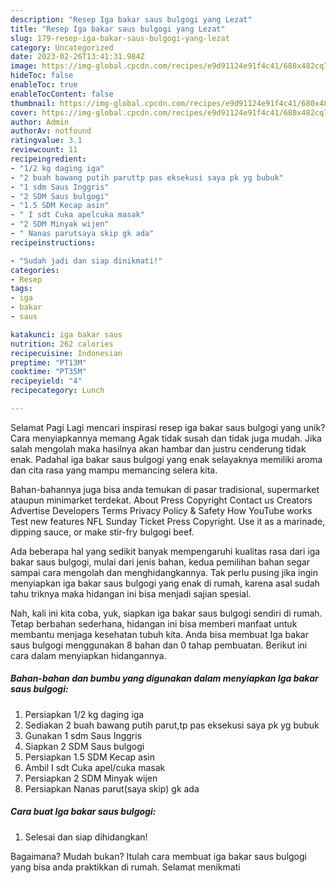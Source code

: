 ```yaml
---
description: "Resep Iga bakar saus bulgogi yang Lezat"
title: "Resep Iga bakar saus bulgogi yang Lezat"
slug: 179-resep-iga-bakar-saus-bulgogi-yang-lezat
category: Uncategorized
date: 2023-02-26T13:41:31.984Z
image: https://img-global.cpcdn.com/recipes/e9d91124e91f4c41/680x482cq70/iga-bakar-saus-bulgogi-foto-resep-utama.jpg
hideToc: false
enableToc: true
enableTocContent: false
thumbnail: https://img-global.cpcdn.com/recipes/e9d91124e91f4c41/680x482cq70/iga-bakar-saus-bulgogi-foto-resep-utama.jpg
cover: https://img-global.cpcdn.com/recipes/e9d91124e91f4c41/680x482cq70/iga-bakar-saus-bulgogi-foto-resep-utama.jpg
author: Admin
authorAv: notfound
ratingvalue: 3.1
reviewcount: 11
recipeingredient:
- "1/2 kg daging iga"
- "2 buah bawang putih paruttp pas eksekusi saya pk yg bubuk"
- "1 sdm Saus Inggris"
- "2 SDM Saus bulgogi"
- "1.5 SDM Kecap asin"
- " I sdt Cuka apelcuka masak"
- "2 SDM Minyak wijen"
- " Nanas parutsaya skip gk ada"
recipeinstructions:

- "Sudah jadi dan siap dinikmati!"
categories:
- Resep
tags:
- iga
- bakar
- saus

katakunci: iga bakar saus 
nutrition: 262 calories
recipecuisine: Indonesian
preptime: "PT13M"
cooktime: "PT35M"
recipeyield: "4"
recipecategory: Lunch

---
```



Selamat Pagi Lagi mencari inspirasi resep iga bakar saus bulgogi yang unik? Cara menyiapkannya memang Agak tidak susah dan tidak juga mudah. Jika salah mengolah maka hasilnya akan hambar dan justru cenderung tidak enak. Padahal iga bakar saus bulgogi yang enak selayaknya memiliki aroma dan cita rasa yang mampu memancing selera kita.


Bahan-bahannya juga bisa anda temukan di pasar tradisional, supermarket ataupun minimarket terdekat. About Press Copyright Contact us Creators Advertise Developers Terms Privacy Policy &amp; Safety How YouTube works Test new features NFL Sunday Ticket Press Copyright. Use it as a marinade, dipping sauce, or make stir-fry bulgogi beef.

Ada beberapa hal yang sedikit banyak mempengaruhi kualitas rasa dari iga bakar saus bulgogi, mulai dari jenis bahan, kedua pemilihan bahan segar sampai cara mengolah dan menghidangkannya. Tak perlu pusing jika ingin menyiapkan iga bakar saus bulgogi yang enak di rumah, karena asal sudah tahu triknya maka hidangan ini bisa menjadi sajian spesial.


Nah, kali ini kita coba, yuk, siapkan iga bakar saus bulgogi sendiri di rumah. Tetap berbahan sederhana, hidangan ini bisa memberi manfaat untuk membantu menjaga kesehatan tubuh kita. Anda bisa membuat Iga bakar saus bulgogi menggunakan 8 bahan dan 0 tahap pembuatan. Berikut ini cara dalam menyiapkan hidangannya.

<!--inarticleads1-->

##### Bahan-bahan dan bumbu yang digunakan dalam menyiapkan Iga bakar saus bulgogi:

1. Persiapkan 1/2 kg daging iga
1. Sediakan 2 buah bawang putih parut,tp pas eksekusi saya pk yg bubuk
1. Gunakan 1 sdm Saus Inggris
1. Siapkan 2 SDM Saus bulgogi
1. Persiapkan 1.5 SDM Kecap asin
1. Ambil  I sdt Cuka apel/cuka masak
1. Persiapkan 2 SDM Minyak wijen
1. Persiapkan  Nanas parut(saya skip) gk ada




<!--inarticleads2-->

##### Cara buat Iga bakar saus bulgogi:


1. Selesai dan siap dihidangkan!



Bagaimana? Mudah bukan? Itulah cara membuat iga bakar saus bulgogi yang bisa anda praktikkan di rumah. Selamat menikmati
